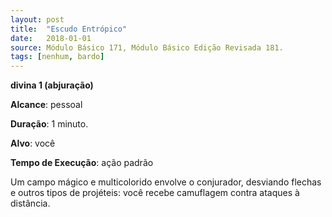 ```yaml
---
layout: post
title:  "Escudo Entrópico"
date:   2018-01-01
source: Módulo Básico 171, Módulo Básico Edição Revisada 181.
tags: [nenhum, bardo]
---
```


**divina 1 (abjuração)**

**Alcance**: pessoal

**Duração**: 1 minuto.

**Alvo**: você

**Tempo de Execução**: ação padrão

Um campo mágico e multicolorido envolve o conjurador, desviando flechas e outros tipos de projéteis: você recebe camuflagem contra ataques à distância.
